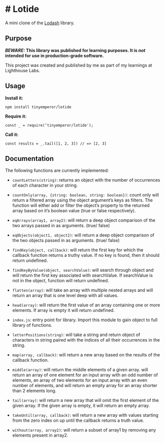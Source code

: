 # # Lotide

A mini clone of the [Lodash](https://lodash.com) library.

## Purpose

**_BEWARE:_ This library was published for learning purposes. It is _not_ intended for use in production-grade software.**

This project was created and published by me as part of my learnings at Lighthouse Labs. 

## Usage

**Install it:**

`npm install tinyemperor/lotide`

**Require it:**

`const _ = require(‘tinyemperor/lotide');`

**Call it:**

`const results = _.tail([1, 2, 3]) // => [2, 3]`

## Documentation

The following functions are currently implemented:

* `countLetters(string)`: returns an object with the number of occurrences of each character in your string.

* `countOnly(array, {string: boolean, string: boolean})`: count only will return a filtered array using the object argument’s keys as filters. The function will either add or filter the object’s property to the returned array based on it’s boolean value (true or false respectively).

* `eqArrays(array1, array2)`: will return a deep object comparison of the two arrays passed in as arguments. (true/ false)

* `eqObjects(object1, object2)`: will return a deep object comparison of the two objects passed in as arguments. (true/ false)

* `findKey(object, callback)`: will return the first key for which the callback function returns a truthy value. If no key is found, then it should return undefined.

* `findKeyByValue(object, searchValue)`: will search through object and will return the first key associated with searchValue. If searchValue is not in the object, function will return undefined.

* `flatten(array)`: will take an array with multiple nested arrays and will return an array that is one level deep with all values.

* `head(array)`: will return the first value of an array containing one or more elements. If array is empty it will return undefined.

* `index.js`: entry point for library. Import this module to gain object to full library of functions.

* `letterPositions(string)`: will take a string and return object of characters in string paired with the indices of all their occurrences in the string.

* `map(array, callback)`: will return a new array based on the results of the callback function.

* `middle(array)`: will return the middle elements of a given array. will return an array of one element for an input array with an odd number of elements, an array of two elements for an input array with an even number of elements, and will return an empty array for an array shorter than 2 elements long.

* `tail(array)`: will return a new array that will omit the first element of the given array. If the given array is empty, it will return an empty array.

* `takeUntil(array, callback)`: will return a new array with values starting from the zero index on up until the callback returns a truth value.

* `without(array, array2)`: will return a subset of array1 by removing any elements present in array2.
